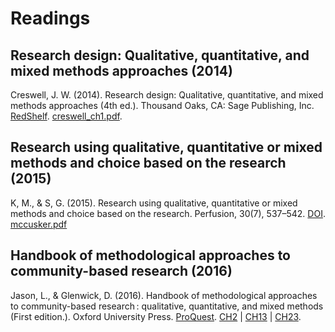 # Readings

## Research design: Qualitative, quantitative, and mixed methods approaches (2014)

Creswell, J. W. (2014). Research design: Qualitative, quantitative, and mixed methods approaches (4th ed.). Thousand Oaks, CA: Sage Publishing, Inc. [RedShelf](https://platform.virdocs.com/r/s/0/doc/423967/sp/17983313/mi/59936863?menu=index). [creswell_ch1.pdf](creswell_ch1.pdf).

## Research using qualitative, quantitative or mixed methods and choice based on the research (2015)

K, M., & S, G. (2015). Research using qualitative, quantitative or mixed methods and choice based on the research. Perfusion, 30(7), 537–542. [DOI](https://doi-org.proxy1.ncu.edu/10.1177/0267659114559116). [mccusker.pdf](mccusker.pdf)

## Handbook of methodological approaches to community-based research (2016)

Jason, L., & Glenwick, D. (2016). Handbook of methodological approaches to community-based research : qualitative, quantitative, and mixed methods (First edition.). Oxford University Press. [ProQuest](https://ebookcentral.proquest.com/lib/ncent-ebooks/detail.action?docID=4083288#?). [CH2](Handbook_ch2.pdf) | [CH13](Handbook_ch13.pdf) | [CH23](Handbook_ch23.pdf).
